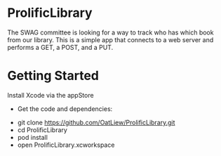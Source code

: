 # ProlificLibrary
The SWAG committee is looking for a way to track who has which book from our library. This is a simple app that connects to a web server and performs a GET, a POST, and a PUT. 

# Getting Started
Install Xcode via the appStore

* Get the code and dependencies:
- git clone https://github.com/OatLiew/ProlificLibrary.git
- cd ProlificLibrary
- pod install
- open ProlificLibrary.xcworkspace

